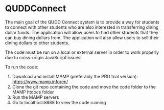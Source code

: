 # QUDDConnect
The main goal of the QUDD Connect system is to provide a way for students to connect with other students who are also interested in transferring dining dollar funds. The application will allow users to find other students that they can buy dining dollars from. The application will also allow users to sell their dining dollars to other students. 

The code must be run on a local or external server in order to work properly due to cross-origin JavaScript issues.

To run the code:

1. Download and install MAMP (preferably the PRO trial version): https://www.mamp.info/en/
2. Clone the git repo containing the code and move the code folder to the MAMP htdocs folder
3. Run the MAMP servers
4. Go to localhost:8888 to view the code running